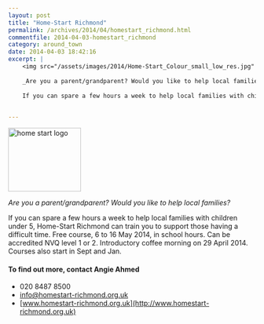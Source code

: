 ```yaml
---
layout: post
title: "Home-Start Richmond"
permalink: /archives/2014/04/homestart_richmond.html
commentfile: 2014-04-03-homestart_richmond
category: around_town
date: 2014-04-03 18:42:16
excerpt: |
    <img src="/assets/images/2014/Home-Start_Colour_small_low_res.jpg" width="148" height="130" class="right" alt="home start logo"/>
    
    _Are you a parent/grandparent? Would you like to help local families?_
    
    If you can spare a few hours a week to help local families with children under 5, Home-Start Richmond can train you to support those having a difficult time. Free course, 6 to 16 May 2014, in school hours. Can be accredited NVQ level 1 or 2. Introductory coffee morning on 29 April 2014. Courses also start in Sept and Jan.
    

---
```


<img src="/assets/images/2014/Home-Start_Colour_small_low_res.jpg" width="148" height="130" class="right" alt="home start logo"/>

*Are you a parent/grandparent? Would you like to help local families?*

If you can spare a few hours a week to help local families with children under 5, Home-Start Richmond can train you to support those having a difficult time. Free course, 6 to 16 May 2014, in school hours. Can be accredited NVQ level 1 or 2. Introductory coffee morning on 29 April 2014. Courses also start in Sept and Jan.

#### To find out more, contact Angie Ahmed

-   020 8487 8500
-   <info@homestart-richmond.org.uk>
-   [www.homestart-richmond.org.uk](http://www.homestart-richmond.org.uk)
